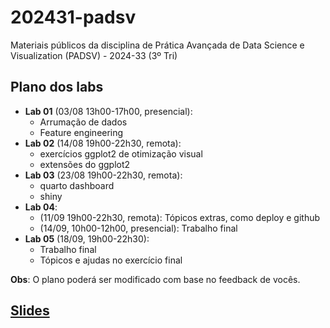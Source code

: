 # 202431-padsv

Materiais públicos da disciplina de Prática Avançada de Data Science e Visualization (PADSV) - 2024-33 (3º Tri)

## Plano dos labs

- **Lab 01** (03/08 13h00-17h00, presencial):
    - Arrumação de dados
    - Feature engineering
- **Lab 02** (14/08 19h00-22h30, remota):
    - exercícios ggplot2 de otimização visual
    - extensões do ggplot2
- **Lab 03** (23/08 19h00-22h30, remota):
    - quarto dashboard
    - shiny
- **Lab 04**:
    - (11/09 19h00-22h30, remota): Tópicos extras, como deploy e github
    - (14/09, 10h00-12h00, presencial): Trabalho final
- **Lab 05** (18/09, 19h00-22h30):
    - Trabalho final
    - Tópicos e ajudas no exercício final

**Obs**: O plano poderá ser modificado com base no feedback de vocês.

## [Slides](https://padsInsper.github.io/202433-padsv/slides/)


